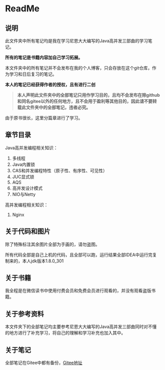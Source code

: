 # ReadMe

## 说明

此文件夹中所有笔记均是我在学习尼恩大大编写的Java高并发三部曲的学习笔记。

**所有的笔记是书籍内容加自己学习拓展。**

本文件夹中的所有笔记并不会发布在我的个人博客，只会存放在这个git仓库，作为学习和日后复习的笔记。

**本人的笔记已经获得作者的授权，且有进行二创**

> **本人声明此文件夹中的全部笔记只用作学习目的，且均不会发布在除github和同名gitee以外的任何地方，且不会用于盈利等其他目的，因此请不要转载此文件夹中的全部笔记，违者必究。**

由于原书很长，这里分篇章进行了学习。

## 章节目录

Java高并发编程相关知识：

1. 多线程
2. Java内置锁
3. CAS和并发编程特性（原子性、有序性、可见性）
3. JUC显式锁
3. AQS
3. 高并发设计模式
3. NIO与Netty

高并发编程相关知识：

1. Nginx

## 关于代码和图片

除了特殊标注其余图片全部为手画的，请勿盗图。

所有代码全部是自己上机的代码，且全部可以跑，运行结果全部IDEA中运行完复制来的，本人jdk版本1.8.0_301

## 关于书籍

我全程是在微信读书中使用付费会员和免费会员进行观看的，并没有观看盗版书籍。

## 关于参考资料

本文件夹下的全部笔记均主要参考尼恩大大编写的Java高并发三部曲同时对不懂的地方进行了补充学习，将自己的理解和学习补充也加入其中。

## 关于笔记

全部笔记在Gitee中都有备份，[Gitee地址](https://gitee.com/yhr520/Code_Career)

